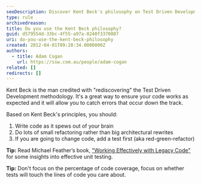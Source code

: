 ```yaml
---
seoDescription: Discover Kent Beck's philosophy on Test Driven Development and improve your coding skills by writing clean code, refactoring small changes, and adding tests first.
type: rule
archivedreason:
title: Do you use the Kent Beck philosophy?
guid: d579554d-33bc-4f55-a97a-8240f3370807
uri: do-you-use-the-kent-beck-philosophy
created: 2012-04-01T09:28:34.0000000Z
authors:
  - title: Adam Cogan
    url: https://ssw.com.au/people/adam-cogan
related: []
redirects: []
---
```


Kent Beck is the man credited with "rediscovering" the Test Driven Development methodology. It's a great way to ensure your code works as expected and it will allow you to catch errors that occur down the track.

<!--endintro-->

Based on Kent Beck's principles, you should:

1. Write code as it spews out of your brain
2. Do lots of small refactoring rather than big architectural rewrites
3. If you are going to change code, add a test first (aka red-green-refactor)

**Tip:** Read Michael Feather’s book, [&quot;Working Effectively with Legacy Code&quot;](https://www.amazon.com/Working-Effectively-Legacy-Michael-Feathers/dp/0131177052) for some insights into effective unit testing.

**Tip:** Don't focus on the percentage of code coverage, focus on whether tests will touch the lines of code you care about.

